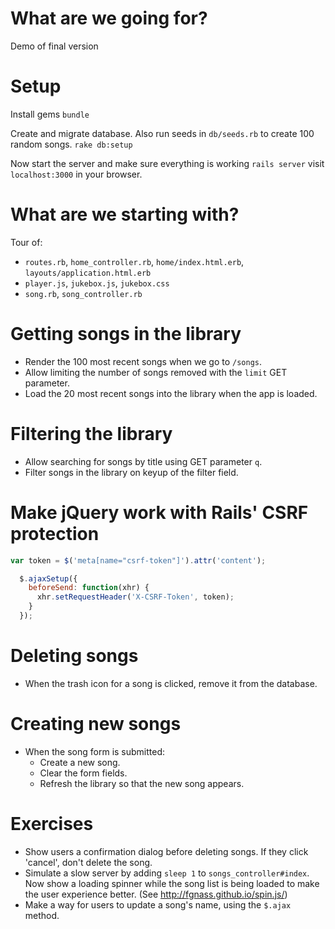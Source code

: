 # What are we going for?

Demo of final version





# Setup

Install gems
`bundle`

Create and migrate database.
Also run seeds in `db/seeds.rb` to create 100 random songs.
`rake db:setup`

Now start the server and make sure everything is working
`rails server`
visit `localhost:3000` in your browser.





# What are we starting with?

Tour of:
- `routes.rb`, `home_controller.rb`, `home/index.html.erb`, `layouts/application.html.erb`
- `player.js`, `jukebox.js`, `jukebox.css`
- `song.rb`, `song_controller.rb`





# Getting songs in the library

- Render the 100 most recent songs when we go to `/songs`.
- Allow limiting the number of songs removed with the `limit` GET parameter.
- Load the 20 most recent songs into the library when the app is loaded.






# Filtering the library

- Allow searching for songs by title using GET parameter `q`.
- Filter songs in the library on keyup of the filter field.




# Make jQuery work with Rails' CSRF protection

```js
var token = $('meta[name="csrf-token"]').attr('content');

  $.ajaxSetup({
    beforeSend: function(xhr) {
      xhr.setRequestHeader('X-CSRF-Token', token);
    }
  });
```




# Deleting songs

- When the trash icon for a song is clicked, remove it from the database.







# Creating new songs

- When the song form is submitted:
  - Create a new song.
  - Clear the form fields.
  - Refresh the library so that the new song appears.




# Exercises
- Show users a confirmation dialog before deleting songs. If they click 'cancel', don't delete the song.
- Simulate a slow server by adding `sleep 1` to `songs_controller#index`. Now show a loading spinner while the song list is being loaded to make the user experience better. (See http://fgnass.github.io/spin.js/)
- Make a way for users to update a song's name, using the `$.ajax` method.